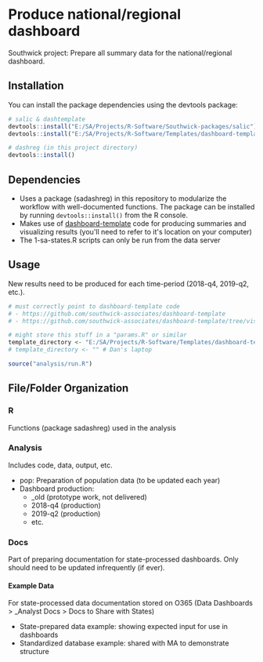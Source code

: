 
# Produce national/regional dashboard

Southwick project: Prepare all summary data for the national/regional dashboard.

## Installation

You can install the package dependencies using the devtools package:

``` r
# salic & dashtemplate
devtools::install("E:/SA/Projects/R-Software/Southwick-packages/salic")
devtools::install("E:/SA/Projects/R-Software/Templates/dashboard-template/")

# dashreg (in this project directory)
devtools::install()
```

## Dependencies

- Uses a package (sadashreg) in this repository to modularize the workflow with well-documented functions. The package can be installed by running `devtools::install()` from the R console.
- Makes use of [dashboard-template](https://github.com/southwick-associates/dashboard-template) code for producing summaries and visualizing results (you'll need to refer to it's location on your computer)
- The 1-sa-states.R scripts can only be run from the data server

## Usage

New results need to be produced for each time-period (2018-q4, 2019-q2, etc.).

``` r
# must correctly point to dashboard-template code 
# - https://github.com/southwick-associates/dashboard-template
# - https://github.com/southwick-associates/dashboard-template/tree/visualize

# might store this stuff in a "params.R" or similar
template_directory <- "E:/SA/Projects/R-Software/Templates/dashboard-template" # server
# template_directory <- "" # Dan's laptop

source("analysis/run.R")
```

## File/Folder Organization

### R

Functions (package sadashreg) used in the analysis

### Analysis

Includes code, data, output, etc.

- pop: Preparation of population data (to be updated each year)
- Dashboard production:
    + _old (prototype work, not delivered)
    + 2018-q4 (production)
    + 2019-q2 (production)
    + etc.
    
### Docs

Part of preparing documentation for state-processed dashboards. Only should need to be updated infrequently (if ever).

#### Example Data

For state-processed data documentation stored on O365 (Data Dashboards > _Analyst Docs > Docs to Share with States)

- State-prepared data example: showing expected input for use in dashboards
- Standardized database example: shared with MA to demonstrate structure
